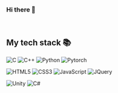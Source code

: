 ### Hi there 👋

<br />

<h2> My tech stack 📚 </h2>

![C](https://img.shields.io/badge/C-A8B9CC?style=flat-square&logo=C&logoColor=white)
![C++](https://img.shields.io/badge/C++-00599C?style=flat-square&logo=cplusplus&logoColor=white)
![Python](https://img.shields.io/badge/Python-3776AB?style=flat-square&logo=Python&logoColor=white)
![Pytorch](https://img.shields.io/badge/Pytorch-EE4C2C?style=flat-square&logo=Pytorch&logoColor=white)

![HTML5](https://img.shields.io/badge/HTML5-E34F26?style=flat-square&logo=HTML5&logoColor=white)
![CSS3](https://img.shields.io/badge/CSS3-1572B6?style=flat-square&logo=CSS3&logoColor=white)
![JavaScript](https://img.shields.io/badge/JavaScript-F7DF1E?style=flat-square&logo=JavaScript&logoColor=white)
![JQuery](https://img.shields.io/badge/JQuery-0769AD?style=flat-square&logo=JQuery&logoColor=white)

![Unity](https://img.shields.io/badge/Unity-000000?style=flat-square&logo=unity&logoColor=white)
![C#](https://img.shields.io/badge/Csharp-239120?style=flat-square&logo=csharp&logoColor=white)

<!--
**skl0726/skl0726** is a ✨ _special_ ✨ repository because its `README.md` (this file) appears on your GitHub profile.

Here are some ideas to get you started:

- 🔭 I’m currently working on ...
- 🌱 I’m currently learning ...
- 👯 I’m looking to collaborate on ...
- 🤔 I’m looking for help with ...
- 💬 Ask me about ...
- 📫 How to reach me: ...
- 😄 Pronouns: ...
- ⚡ Fun fact: ...
-->
